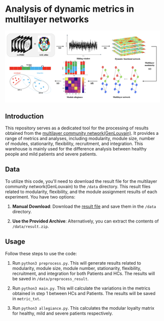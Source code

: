 # Analysis of dynamic metrics in multilayer networks

![Image text](https://github.com/hqw15/DMMN/blob/master/img/main.png)

## Introduction

This repository serves as a dedicated tool for the processing of results obtained from the [multilayer community network(GenLouvain)](https://github.com/GenLouvain/GenLouvain). It provides a range of metrics and analyses, including modularity, module size, number of modules, stationarity, flexibility, recruitment, and integration. This warehouse is mainly used for the difference analysis between healthy people and mild patients and severe patients.

## Data

To utilize this code, you'll need to download the 
result file for the multilayer community network(GenLouvain) to the `/data` directory. 
This result files related to modularity, flexibility, and the module assignment results of each experiment.
You have two options:

1. **Manual Download**: Download the [result file](https://1drv.ms/u/s!AiRytlmhzEl-hFIAeB9bNqZMqbpy?e=0mK70I) and save them in the `/data` directory.

2. **Use the Provided Archive**: Alternatively, you can extract the contents of `/data/result.zip`. 

## Usage

Follow these steps to use the code:

1. Run `python3 preprocess.py`. This will generate results related to modularity, module size, module number, stationarity, flexibility, recruitment, and integration for both Patients and HCs. The results will be saved in `/data/preprocess_result`.

2. Run `python3 main.py`. This will calculate the variations in the metrics obtained in step 1 between HCs and Patients. The results will be saved in `metric_txt`.

3. Run `python3 allegiance.py`. This calculates the modular loyalty matrix for healthy, mild and severe patients respectively.
